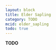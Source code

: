 ```yaml
---
layout: block
title: Elder Sapling
category: TODO
mcid: elder_sapling
todo: true
---
```



**TODO**
